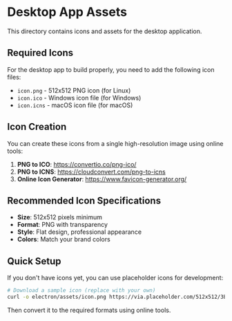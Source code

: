 # Desktop App Assets

This directory contains icons and assets for the desktop application.

## Required Icons

For the desktop app to build properly, you need to add the following icon files:

- `icon.png` - 512x512 PNG icon (for Linux)
- `icon.ico` - Windows icon file (for Windows)
- `icon.icns` - macOS icon file (for macOS)

## Icon Creation

You can create these icons from a single high-resolution image using online tools:

1. **PNG to ICO**: https://convertio.co/png-ico/
2. **PNG to ICNS**: https://cloudconvert.com/png-to-icns
3. **Online Icon Generator**: https://www.favicon-generator.org/

## Recommended Icon Specifications

- **Size**: 512x512 pixels minimum
- **Format**: PNG with transparency
- **Style**: Flat design, professional appearance
- **Colors**: Match your brand colors

## Quick Setup

If you don't have icons yet, you can use placeholder icons for development:

```bash
# Download a sample icon (replace with your own)
curl -o electron/assets/icon.png https://via.placeholder.com/512x512/3B82F6/FFFFFF?text=SP
```

Then convert it to the required formats using online tools. 
